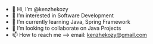 - 👋 Hi, I’m @kenzhekozy
- 👀 I’m interested in Software Development
- 🌱 I’m currently learning Java, Spring Framework
- 💞️ I’m looking to collaborate on Java Projects
- 📫 How to reach me --> email: kenzhekozy@gmail.com

<!---
kenzhekozy/kenzhekozy is a ✨ special ✨ repository because its `README.md` (this file) appears on your GitHub profile.
You can click the Preview link to take a look at your changes.
--->
